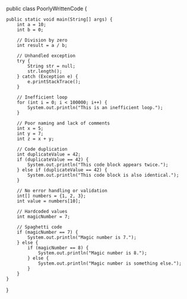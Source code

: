

public class PoorlyWrittenCode {

    public static void main(String[] args) {
        int a = 10;
        int b = 0;

        // Division by zero
        int result = a / b;

        // Unhandled exception
        try {
            String str = null;
            str.length();
        } catch (Exception e) {
            e.printStackTrace();
        }

        // Inefficient loop
        for (int i = 0; i < 100000; i++) {
            System.out.println("This is an inefficient loop.");
        }

        // Poor naming and lack of comments
        int x = 5;
        int y = 7;
        int z = x + y;

        // Code duplication
        int duplicateValue = 42;
        if (duplicateValue == 42) {
            System.out.println("This code block appears twice.");
        } else if (duplicateValue == 42) {
            System.out.println("This code block is also identical.");
        }

        // No error handling or validation
        int[] numbers = {1, 2, 3};
        int value = numbers[10];

        // Hardcoded values
        int magicNumber = 7;

        // Spaghetti code
        if (magicNumber == 7) {
            System.out.println("Magic number is 7.");
        } else {
            if (magicNumber == 8) {
                System.out.println("Magic number is 8.");
            } else {
                System.out.println("Magic number is something else.");
            }
        }
    }
}
